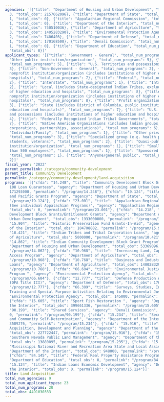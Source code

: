 ```yaml
---
agencies: '[{"title": "Department of Housing and Urban Development", "total_num_programs":
  3, "total_obs": 2157662096}, {"title": "Department of State", "total_num_programs":
  1, "total_obs": 0}, {"title": "Appalachian Regional Commission", "total_num_programs":
  1, "total_obs": 0}, {"title": "Department of the Interior", "total_num_programs":
  7, "total_obs": 750510036}, {"title": "Department of Agriculture", "total_num_programs":
  3, "total_obs": 1405283290}, {"title": "Environmental Protection Agency", "total_num_programs":
  2, "total_obs": 7406403}, {"title": "Department of Defense", "total_num_programs":
  1, "total_obs": 170168508}, {"title": "Denali Commission", "total_num_programs":
  1, "total_obs": 0}, {"title": "Department of Education", "total_num_programs": 1,
  "total_obs": 0}]'
applicant_types: '[{"title": "Government - General", "total_num_programs": 3}, {"title":
  "Other public institution/organization", "total_num_programs": 5}, {"title": "State",
  "total_num_programs": 5}, {"title": "U.S. Territories and possessions", "total_num_programs":
  3}, {"title": "Non-Government - General", "total_num_programs": 2}, {"title": "Public
  nonprofit institution/organization (includes institutions of higher education and
  hospitals)", "total_num_programs": 7}, {"title": "Federal", "total_num_programs":
  2}, {"title": "Interstate", "total_num_programs": 1}, {"title": "Intrastate", "total_num_programs":
  2}, {"title": "Local (includes State-designated lndian Tribes, excludes institutions
  of higher education and hospitals", "total_num_programs": 8}, {"title": "Private
  nonprofit institution/organization (includes institutions of higher education and
  hospitals)", "total_num_programs": 8}, {"title": "Profit organization", "total_num_programs":
  3}, {"title": "State (includes District of Columbia, public institutions of higher
  education and hospitals)", "total_num_programs": 7}, {"title": "U.S. Territories
  and possessions (includes institutions of higher education and hospitals)", "total_num_programs":
  4}, {"title": "Federally Recognized lndian Tribal Governments", "total_num_programs":
  7}, {"title": "Native American Organizations (includes lndian groups, cooperatives,
  corporations, partnerships, associations)", "total_num_programs": 6}, {"title":
  "Individual/Family", "total_num_programs": 1}, {"title": "Other private institutions/organizations",
  "total_num_programs": 3}, {"title": "Specialized group (e.g. health professionals,
  students, veterans)", "total_num_programs": 2}, {"title": "Quasi-public nonprofit
  institution/organization", "total_num_programs": 1}, {"title": "Small business (less
  than 500 employees)", "total_num_programs": 1}, {"title": "Sponsored organization",
  "total_num_programs": 1}, {"title": "Anyone/general public", "total_num_programs":
  2}]'
fiscal_year: '2022'
parent_permalink: /category/community-development
parent_title: Community Development
permalink: /category/community-development/land-acquisition
programs: '[{"cfda": "14.248", "title": "Community Development Block Grants Section
  108 Loan Guarantees", "agency": "Department of Housing and Urban Development", "total_obs":
  171293000, "permalink": "/program/14.248"}, {"cfda": "19.124", "title": "East Asia
  and Pacific Grants Program", "agency": "Department of State", "total_obs": 0, "permalink":
  "/program/19.124"}, {"cfda": "23.001", "title": "Appalachian Regional Development
  (See individual Appalachian Programs)", "agency": "Appalachian Regional Commission",
  "total_obs": 0, "permalink": "/program/23.001"}, {"cfda": "14.218", "title": "Community
  Development Block Grants/Entitlement Grants", "agency": "Department of Housing and
  Urban Development", "total_obs": 1933000000, "permalink": "/program/14.218"}, {"cfda":
  "15.904", "title": "Historic Preservation Fund Grants-In-Aid", "agency": "Department
  of the Interior", "total_obs": 104708882, "permalink": "/program/15.904"}, {"cfda":
  "10.421", "title": "Indian Tribes and Tribal Corporation Loans", "agency": "Department
  of Agriculture", "total_obs": 5000000, "permalink": "/program/10.421"}, {"cfda":
  "14.862", "title": "Indian Community Development Block Grant Program", "agency":
  "Department of Housing and Urban Development", "total_obs": 53369096, "permalink":
  "/program/14.862"}, {"cfda": "10.968", "title": "Increasing Land, Capital, and Market
  Access Program", "agency": "Department of Agriculture", "total_obs": 0, "permalink":
  "/program/10.968"}, {"cfda": "10.768", "title": "Business and Industry Guaranteed
  Loans", "agency": "Department of Agriculture", "total_obs": 1400283290, "permalink":
  "/program/10.768"}, {"cfda": "66.604", "title": "Environmental Justice Small Grant
  Program ", "agency": "Environmental Protection Agency", "total_obs": 7261403, "permalink":
  "/program/66.604"}, {"cfda": "12.777", "title": "Defense Production Act Title III
  (DPA Title III)", "agency": "Department of Defense", "total_obs": 170168508, "permalink":
  "/program/12.777"}, {"cfda": "66.309", "title": "Surveys, Studies, Investigations,
  Training and Special Purpose Activities Relating to Environmental Justice", "agency":
  "Environmental Protection Agency", "total_obs": 145000, "permalink": "/program/66.309"},
  {"cfda": "15.605", "title": "Sport Fish Restoration ", "agency": "Department of
  the Interior", "total_obs": 399661336, "permalink": "/program/15.605"}, {"cfda":
  "90.199", "title": "Shared Services", "agency": "Denali Commission", "total_obs":
  0, "permalink": "/program/90.199"}, {"cfda": "15.234", "title": "Secure Rural Schools
  and Community Self-Determination", "agency": "Department of the Interior", "total_obs":
  3589276, "permalink": "/program/15.234"}, {"cfda": "15.916", "title": "Outdoor Recreation
  Acquisition, Development and Planning", "agency": "Department of the Interior",
  "total_obs": 227722447, "permalink": "/program/15.916"}, {"cfda": "15.235", "title":
  "Southern Nevada Public Land Management", "agency": "Department of the Interior",
  "total_obs": 13880095, "permalink": "/program/15.235"}, {"cfda": "15.941", "title":
  "Mississippi National River and Recreation Area State and Local Assistance", "agency":
  "Department of the Interior", "total_obs": 948000, "permalink": "/program/15.941"},
  {"cfda": "84.145", "title": "Federal Real Property Assistance Program", "agency":
  "Department of Education", "total_obs": 0, "permalink": "/program/84.145"}, {"cfda":
  "15.124", "title": "Indian Loans Economic Development", "agency": "Department of
  the Interior", "total_obs": 0, "permalink": "/program/15.124"}]'
title: Land Acquisition
total_num_agencies: 9
total_num_applicant_types: 23
total_num_programs: 20
total_obs: 4491030333
---
```

